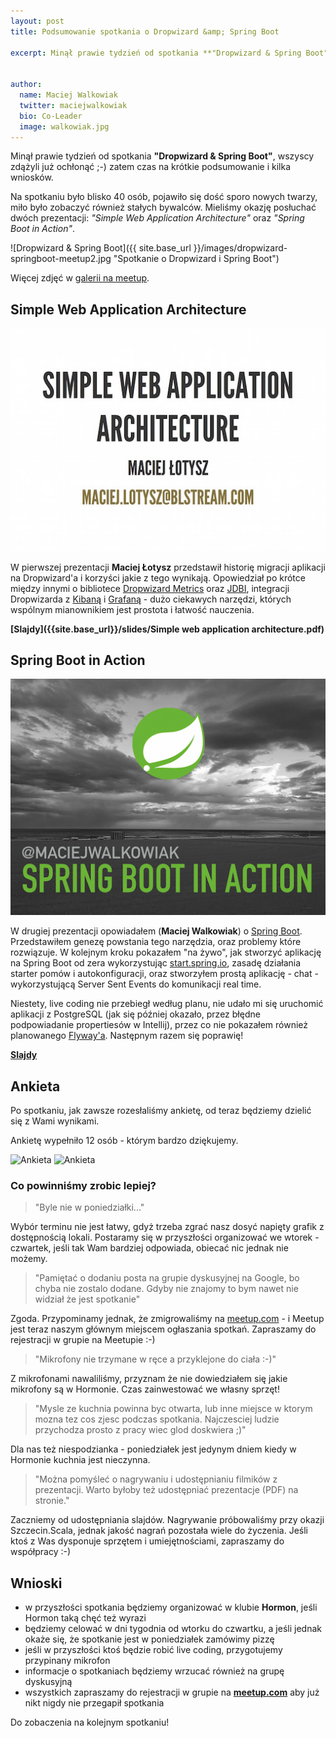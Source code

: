 ```yaml
---
layout: post
title: Podsumowanie spotkania o Dropwizard &amp; Spring Boot

excerpt: Minął prawie tydzień od spotkania **"Dropwizard & Spring Boot"**, wszyscy zdążyli już ochłonąć ;-) zatem czas na krótkie podsumowanie i kilka wniosków.


author:
  name: Maciej Walkowiak
  twitter: maciejwalkowiak
  bio: Co-Leader
  image: walkowiak.jpg
---
```


Minął prawie tydzień od spotkania **"Dropwizard & Spring Boot"**, wszyscy zdążyli już ochłonąć ;-) zatem czas na krótkie podsumowanie i kilka wniosków.

Na spotkaniu było blisko 40 osób, pojawiło się dość sporo nowych twarzy,
miło było zobaczyć również stałych bywalców. Mieliśmy okazję posłuchać dwóch prezentacji: *"Simple Web Application Architecture"* oraz *"Spring Boot in Action"*.

![Dropwizard & Spring Boot]({{ site.base_url }}/images/dropwizard-springboot-meetup2.jpg "Spotkanie o Dropwizard i Spring Boot")

Więcej zdjęć w [galerii na meetup](http://www.meetup.com/Szczecin-Java-Users-Group/photos/26512429/#443576468).

## Simple Web Application Architecture

<div style="text-align: center">
	<a href="{{site.base_url}}/slides/Simple web application architecture.pdf"><img src="/images/simple-web-application-architecture.jpg" alt="Simple Web Application Architecture by Maciej Łotysz"></a>
</div>

W pierwszej prezentacji **Maciej Łotysz** przedstawił historię migracji aplikacji na Dropwizard'a i korzyści jakie z tego wynikają.
Opowiedział po krótce między innymi o bibliotece [Dropwizard Metrics](http://metrics.dropwizard.io/3.1.0/) oraz [JDBI](http://jdbi.org/),
integracji Dropwizarda z [Kibaną](https://www.elastic.co/products/kibana) i [Grafaną](http://grafana.org) - dużo ciekawych narzędzi, których wspólnym mianownikiem jest prostota i łatwość nauczenia.

**[Slajdy]({{site.base_url}}/slides/Simple web application architecture.pdf)**

## Spring Boot in Action

<div style="text-align: center">
	<a href="https://speakerdeck.com/maciejwalkowiak/spring-boot-in-action"><img src="/images/spring-boot-in-action.jpeg" alt="Spring Boot in Action by Maciej Walkowiak"></a>
</div>

W drugiej prezentacji opowiadałem (**Maciej Walkowiak**) o [Spring Boot](http://projects.spring.io/spring-boot/). Przedstawiłem genezę powstania tego narzędzia, oraz problemy które rozwiązuje.
W kolejnym kroku pokazałem "na żywo", jak stworzyć aplikację na Spring Boot od zera wykorzystując [start.spring.io](http://start.spring.io), 
zasadę działania starter pomów i autokonfiguracji, oraz stworzyłem prostą aplikację - chat - wykorzystującą Server Sent Events do komunikacji real time.

Niestety, live coding nie przebiegł według planu, nie udało mi się uruchomić aplikacji z PostgreSQL (jak się później okazało, przez błędne podpowiadanie propertiesów w Intellij),
 przez co nie pokazałem również planowanego [Flyway'a](http://flywaydb.org/). Następnym razem się poprawię!
 
**[Slajdy](https://speakerdeck.com/maciejwalkowiak/spring-boot-in-action)**
 
## Ankieta

Po spotkaniu, jak zawsze rozesłaliśmy ankietę, od teraz będziemy dzielić się z Wami wynikami.

Ankietę wypełniło 12 osób - którym bardzo dziękujemy. 
 
![Ankieta]({{site.base_url}}/images/dropwizard-ankieta1.png)
![Ankieta]({{site.base_url}}/images/dropwizard-ankieta2.png)

### Co powinniśmy zrobic lepiej?

> "Byle nie w poniedziałki..."

Wybór terminu nie jest łatwy, gdyż trzeba zgrać nasz dosyć napięty grafik z dostępnością lokali.
Postaramy się w przyszłości organizować we wtorek - czwartek, jeśli tak Wam bardziej odpowiada, obiecać nic jednak nie możemy.

> "Pamiętać o dodaniu posta na grupie dyskusyjnej na Google, bo chyba nie zostalo dodane. Gdyby nie znajomy to bym nawet nie widział że jest spotkanie"

Zgoda. Przypominamy jednak, że zmigrowaliśmy na [meetup.com](www.meetup.com/Szczecin-Java-Users-Group/) - i Meetup jest teraz naszym głównym miejscem ogłaszania spotkań. Zapraszamy do rejestracji w grupie na Meetupie :-)

> "Mikrofony nie trzymane w ręce a przyklejone do ciała :-)"

Z mikrofonami nawaliliśmy, przyznam że nie dowiedziałem się jakie mikrofony są w Hormonie. Czas zainwestować we własny sprzęt!

> "Mysle ze kuchnia powinna byc otwarta, lub inne miejsce w ktorym mozna tez cos zjesc podczas spotkania. Najczesciej ludzie przychodza prosto z pracy wiec glod doskwiera ;)"

Dla nas też niespodzianka - poniedziałek jest jedynym dniem kiedy w Hormonie kuchnia jest nieczynna.

> "Można pomyśleć o nagrywaniu i udostępnianiu filmików z prezentacji. Warto byłoby też udostępniać prezentacje (PDF) na stronie."

Zaczniemy od udostępniania slajdów. Nagrywanie próbowaliśmy przy okazji Szczecin.Scala, jednak jakość nagrań pozostała wiele do życzenia.
Jeśli ktoś z Was dysponuje sprzętem i umiejętnościami, zapraszamy do współpracy :-)

## Wnioski

- w przyszłości spotkania będziemy organizować w klubie **Hormon**, jeśli Hormon taką chęć też wyrazi
- będziemy celować w dni tygodnia od wtorku do czwartku, a jeśli jednak okaże się, że spotkanie jest w poniedziałek zamówimy pizzę
- jeśli w przyszłości ktoś będzie robić live coding, przygotujemy przypinany mikrofon
- informacje o spotkaniach będziemy wrzucać również na grupę dyskusyjną
- wszystkich zapraszamy do rejestracji w grupie na **[meetup.com](www.meetup.com/Szczecin-Java-Users-Group/)** aby już nikt nigdy nie przegapił spotkania

Do zobaczenia na kolejnym spotkaniu!



